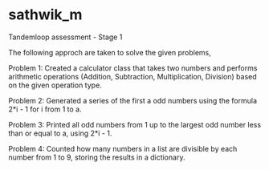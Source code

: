 # sathwik_m
Tandemloop assessment - Stage 1

The following approch are taken to solve the given problems,

Problem 1: Created a calculator class that takes two numbers and performs arithmetic operations (Addition, Subtraction, Multiplication, Division) based on the given operation type.

Problem 2: Generated a series of the first a odd numbers using the formula 2*i - 1 for i from 1 to a.

Problem 3: Printed all odd numbers from 1 up to the largest odd number less than or equal to a, using 2*i - 1.

Problem 4: Counted how many numbers in a list are divisible by each number from 1 to 9, storing the results in a dictionary.
